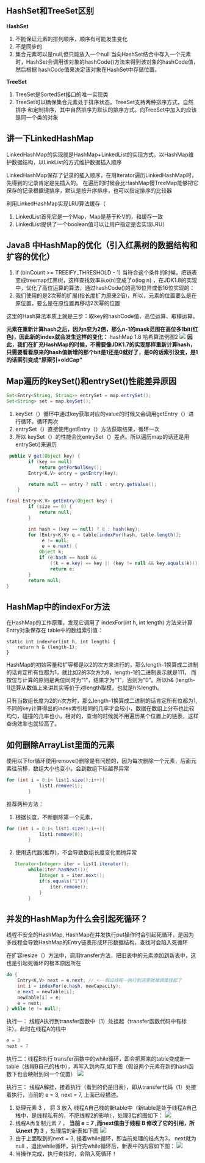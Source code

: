 ## HashSet和TreeSet区别
**HashSet**

1. 不能保证元素的排列顺序，顺序有可能发生变化
2. 不是同步的
3. 集合元素可以是null,但只能放入一个null
当向HashSet结合中存入一个元素时，HashSet会调用该对象的hashCode()方法来得到该对象的hashCode值，然后根据 hashCode值来决定该对象在HashSet中存储位置。

**TreeSet**

1. TreeSet是SortedSet接口的唯一实现类
2. TreeSet可以确保集合元素处于排序状态。TreeSet支持两种排序方式，自然排序 和定制排序，其中自然排序为默认的排序方式。向TreeSet中加入的应该是同一个类的对象



## 讲一下LinkedHashMap
LinkedHashMap的实现就是HashMap+LinkedList的实现方式，以HashMap维护数据结构，以LinkList的方式维护数据插入顺序

LinkedHashMap保存了记录的插入顺序，在用Iterator遍历LinkedHashMap时，先得到的记录肯定是先插入的。
在遍历的时候会比HashMap慢TreeMap能够把它保存的记录根据键排序，默认是按升序排序，也可以指定排序的比较器

利用LinkedHashMap实现LRU算法缓存（
1. LinkedList首先它是一个Map，Map是基于K-V的，和缓存一致
2. LinkedList提供了一个boolean值可以让用户指定是否实现LRU）



## Java8 中HashMap的优化（引入红黑树的数据结构和扩容的优化）
1. if (binCount >= TREEIFY_THRESHOLD - 1) 
当符合这个条件的时候，把链表变成treemap红黑树，这样查找效率从o(n)变成了o(log n) ，在JDK1.8的实现中，优化了高位运算的算法，通过hashCode()的高16位异或低16位实现的：
2. 我们使用的是2次幂的扩展(指长度扩为原来2倍)，所以，元素的位置要么是在原位置，要么是在原位置再移动2次幂的位置


这里的Hash算法本质上就是三步：取key的hashCode值、高位运算、取模运算。



**元素在重新计算hash之后，因为n变为2倍，那么n-1的mask范围在高位多1bit(红色)，因此新的index就会发生这样的变化：**
hashMap 1.8 哈希算法例图2
![](https://github.com/zaiyunduan123/Java-Interview/blob/master/image/Java-2.jpg)
**因此，我们在扩充HashMap的时候，不需要像JDK1.7的实现那样重新计算hash，只需要看看原来的hash值新增的那个bit是1还是0就好了，是0的话索引没变，是1的话索引变成“原索引+oldCap”**



##  Map遍历的keySet()和entrySet()性能差异原因

```java
Set<Entry<String, String>> entrySet = map.entrySet();
Set<String> set = map.keySet();` 
```
1. keySet（）循环中通过key获取对应的value的时候又会调用getEntry（）进行循环。循环两次
2. entrySet（）直接使用getEntry（）方法获取结果，循环一次
2. 所以 keySet（）的性能会比entrySet（）差点。所以遍历map的话还是用entrySet()来遍历
```java
 public V get(Object key) {
        if (key == null)
            return getForNullKey();
        Entry<K,V> entry = getEntry(key);

        return null == entry ? null : entry.getValue();
    }    
```

```java
final Entry<K,V> getEntry(Object key) {
        if (size == 0) {
            return null;
        }

        int hash = (key == null) ? 0 : hash(key);
        for (Entry<K,V> e = table[indexFor(hash, table.length)];
             e != null;
             e = e.next) {
            Object k;
            if (e.hash == hash &&
                ((k = e.key) == key || (key != null && key.equals(k))))
                return e;
        }
        return null;
}
```
## HashMap中的indexFor方法
在HashMap的工作原理，发现它调用了 indexFor(int h, int length) 方法来计算Entry对象保存在 table中的数组索引值：

```
static int indexFor(int h, int length) {
    return h & (length-1);
}
```
HashMap的初始容量和扩容都是以2的次方来进行的，那么length-1换算成二进制的话肯定所有位都为1，就比如2的3次方为8，length-1的二进制表示就是111， 而按位与计算的原则是两位同时为“1”，结果才为“1”，否则为“0”。所以h& (length-1)运算从数值上来讲其实等价于对length取模，也就是h%length。


只有当数组长度为2的n次方时，那么length-1换算成二进制的话肯定所有位都为1,不同的key计算得出的index索引相同的几率才会较小，数据在数组上分布也比较均匀，碰撞的几率也小，相对的，查询的时候就不用遍历某个位置上的链表，这样查询效率也就较高了。


## 如何删除ArrayList里面的元素
使用以下for循环使用remove()删除是有问题的，因为每次删除一个元素，后面元素往前移，数组大小也变小，会到数组下标越界异常
```java
for (int i = 0;i< list1.size();i++){
            list1.remove(i);
        }
```
推荐两种方法：

1. 根据长度，不断删除第一个元素，
```java
for (int i = 0;i< list1.size();i++){
            list1.remove(0);
        }
```
2. 使用迭代器(推荐)，不会导致数组长度变化而抛异常
```java
   Iterator<Integer> iter = list1.iterator();
        while(iter.hasNext()){
            Integer s = iter.next();
            if(s.equals("1")){
                iter.remove();
            }
        }
```

## 并发的HashMap为什么会引起死循环？
线程不安全的HashMap, HashMap在并发执行put操作时会引起死循环，是因为多线程会导致HashMap的Entry链表形成环形数据结构，查找时会陷入死循环

在扩容resize（）方法中，调用transfer方法，把旧表中的元素添加到新表中，这也是引起死循环的根本原因所在
```java
do {
    Entry<K,V> next = e.next; // <--假设线程一执行到这里就被调度挂起了
    int i = indexFor(e.hash, newCapacity);
    e.next = newTable[i];
    newTable[i] = e;
    e = next;
} while (e != null);
```
执行一：  线程A执行到transfer函数中（1）处挂起（transfer函数代码中有标注）。此时在线程A的栈中
```java
e = 3
next = 7
```

执行二：线程B执行 transfer函数中的while循环，即会把原来的table变成新一table（线程B自己的栈中），再写入到内存,如下图（假设两个元素在新的hash函数下也会映射到同一个位置）
![](https://github.com/zaiyunduan123/Java-Interview/blob/master/image/Java-9.jpg)


执行三： 线程A解挂，接着执行（看到的仍是旧表），即从transfer代码（1）处接着执行，当前的 e = 3, next = 7, 上面已经描述。

1. 处理元素 3 ， 将 3 放入 线程A自己栈的新table中（新table是处于线程A自己栈中，是线程私有的，不肥线程2的影响），处理3后的图如下：
![](https://github.com/zaiyunduan123/Java-Interview/blob/master/image/Java-10.jpg)
2. 线程A再复制元素 7 ， **当前 e = 7 ,而next值由于线程 B 修改了它的引用，所以next 为 3** ，处理后的新表如下图
![](https://github.com/zaiyunduan123/Java-Interview/blob/master/image/Java-11.jpg)
3. 由于上面取到的next = 3, 接着while循环，即当前处理的结点为3， next就为null ，退出while循环，执行完while循环后，新表中的内容如下图：
![](https://github.com/zaiyunduan123/Java-Interview/blob/master/image/Java-12.jpg)
4. 当操作完成，执行查找时，会陷入死循环！

